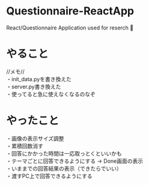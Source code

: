 # Questionnaire-ReactApp

React/Questionnaire Application used for reserch 🧪

# やること

//メモ//  
・init_data.pyを書き換えた  
・server.py書き換えた  
・使ってると急に使えなくなるのなぞ  

# やったこと

・画像の表示サイズ調整  
・累積回数消す  
・回答にかかった時間は一応取っとくといいかも  
・テーマごとに回答できるようにする → Done画面の表示  
・いままでの回答結果の表示（できたらでいい）  
・渡すPC上で回答できるようにする  